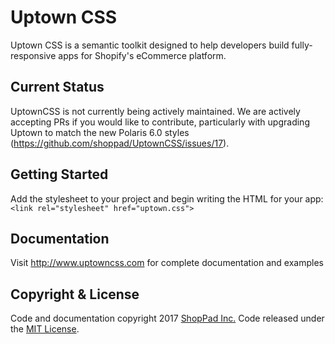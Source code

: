 Uptown CSS
=====================
Uptown CSS is a semantic toolkit designed to help developers build fully-responsive apps for Shopify's eCommerce platform.

Current Status
---------------------
UptownCSS is not currently being actively maintained.  We are actively accepting PRs if you would like to contribute, particularly with upgrading Uptown to match the new Polaris 6.0 styles (https://github.com/shoppad/UptownCSS/issues/17).

Getting Started
---------------------
Add the stylesheet to your project and begin writing the HTML for your app:
`<link rel="stylesheet" href="uptown.css">`

Documentation
---------------------
Visit http://www.uptowncss.com for complete documentation and examples

Copyright & License
---------------------
Code and documentation copyright 2017 [ShopPad Inc.](http://www.theshoppad.com) Code released under the [MIT License](LICENSE).
